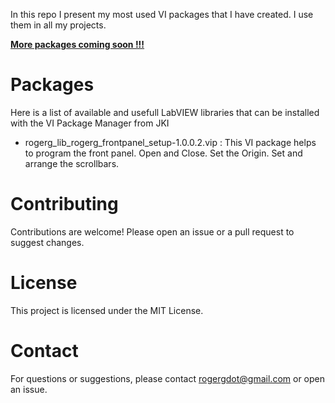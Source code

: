 In this repo I present my most used VI packages that I have created. I use them in all my projects.

<u>**More packages coming soon !!!**</u>

# Packages
Here is a list of available and usefull LabVIEW libraries that can be installed with the VI Package Manager from JKI

- rogerg_lib_rogerg_frontpanel_setup-1.0.0.2.vip    :     This VI package helps to program the front panel. Open and Close. Set the Origin. Set and arrange the scrollbars.

# Contributing
Contributions are welcome! Please open an issue or a pull request to suggest changes.

# License
This project is licensed under the MIT License.

# Contact
For questions or suggestions, please contact rogergdot@gmail.com or open an issue.
